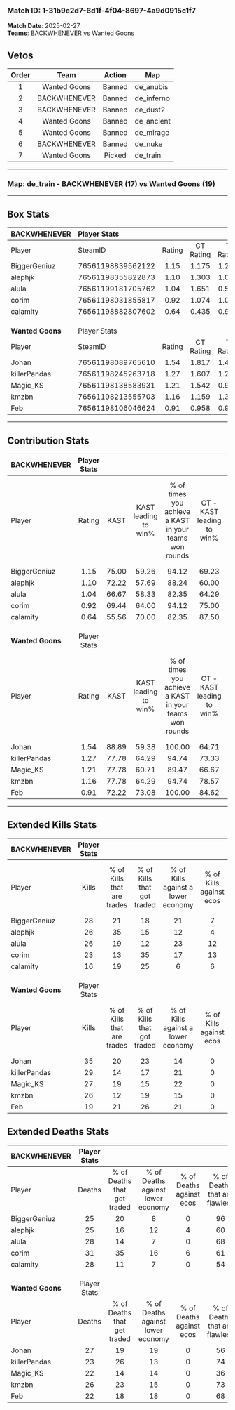 ### Match ID: 1-31b9e2d7-6d1f-4f04-8697-4a9d0915c1f7  
**Match Date**: 2025-02-27  
**Teams**: BACKWHENEVER vs Wanted Goons  

## Vetos  

| Order | Team | Action | Map |
| :---: | :--: | :----: | --- |
| 1 | Wanted Goons | Banned | de_anubis |
| 2 | BACKWHENEVER | Banned | de_inferno |
| 3 | BACKWHENEVER | Banned | de_dust2 |
| 4 | Wanted Goons | Banned | de_ancient |
| 5 | Wanted Goons | Banned | de_mirage |
| 6 | BACKWHENEVER | Banned | de_nuke |
| 7 | Wanted Goons | Picked | de_train |

---  

### **Map**: de_train - BACKWHENEVER (17) vs Wanted Goons (19)  
---  

## Box Stats  

| **BACKWHENEVER** | Player Stats      |        |           |          |       |       |       |         |        |      |     |
| :- | :- | :-: | :-: | :-: | :-: | :-: | :-: | :-: | :-: | :-: | :-: |
| Player           | SteamID           | Rating | CT Rating | T Rating | KAST  |  ADR  | Kills | Assists | Deaths | K/D  | HS% |
| BiggerGeniuz     | 76561198839562122 |  1.15  |   1.175   |  1.282   | 75.00 | 72.2  |  28   |    4    |   25   | 1.12 | 28  |
| alephjk          | 76561198355822873 |  1.10  |   1.303   |  1.023   | 72.22 | 72.9  |  26   |   10    |   25   | 1.04 | 57  |
| alula            | 76561199181705762 |  1.04  |   1.651   |  0.550   | 66.67 | 83.3  |  26   |    5    |   28   | 0.93 | 61  |
| corim            | 76561198031855817 |  0.92  |   1.074   |  1.092   | 69.44 | 74.7  |  23   |    7    |   31   | 0.74 | 65  |
| calamity         | 76561198882807602 |  0.64  |   0.435   |  0.929   | 55.56 | 57.6  |  16   |    6    |   28   | 0.57 | 50  |
|                  |                   |        |           |          |       |       |       |         |        |      |     |
|                  |                   |        |           |          |       |       |       |         |        |      |     |
|                  |                   |        |           |          |       |       |       |         |        |      |     |
| **Wanted Goons** | Player Stats      |        |           |          |       |       |       |         |        |      |     |
| Player           | SteamID           | Rating | CT Rating | T Rating | KAST  |  ADR  | Kills | Assists | Deaths | K/D  | HS% |
| Johan            | 76561198089765610 |  1.54  |   1.817   |  1.403   | 88.89 | 110.7 |  35   |   11    |   27   | 1.30 | 48  |
| killerPandas     | 76561198245263718 |  1.27  |   1.607   |  1.237   | 77.78 | 86.0  |  29   |    5    |   23   | 1.26 | 24  |
| Magic_KS         | 76561198138583931 |  1.21  |   1.542   |  0.968   | 77.78 | 73.1  |  27   |    9    |   22   | 1.23 | 59  |
| kmzbn            | 76561198213555703 |  1.16  |   1.159   |  1.333   | 77.78 | 83.3  |  26   |    8    |   26   | 1.00 | 50  |
| Feb              | 76561198106046624 |  0.91  |   0.958   |  0.980   | 72.22 | 57.9  |  19   |    2    |   22   | 0.86 | 47  |
---  

## Contribution Stats  

| **BACKWHENEVER** | Player Stats |       |                      |                                                        |                           |                                                             |                          |                                                            |
| :- | :-: | :-: | :-: | :-: | :-: | :-: | :-: | :-: |
| Player           |    Rating    | KAST  | KAST leading to win% | % of times you achieve a KAST in your teams won rounds | CT - KAST leading to win% | CT - % of times you achieve a KAST in your teams won rounds | T - KAST leading to win% | T - % of times you achieve a KAST in your teams won rounds |
| BiggerGeniuz     |     1.15     | 75.00 |        59.26         |                         94.12                          |           69.23           |                            90.00                            |          50.00           |                           100.00                           |
| alephjk          |     1.10     | 72.22 |        57.69         |                         88.24                          |           60.00           |                            90.00                            |          54.55           |                           85.71                            |
| alula            |     1.04     | 66.67 |        58.33         |                         82.35                          |           64.29           |                            90.00                            |          50.00           |                           71.43                            |
| corim            |     0.92     | 69.44 |        64.00         |                         94.12                          |           75.00           |                            90.00                            |          53.85           |                           100.00                           |
| calamity         |     0.64     | 55.56 |        70.00         |                         82.35                          |           87.50           |                            70.00                            |          58.33           |                           100.00                           |
|                  |              |       |                      |                                                        |                           |                                                             |                          |                                                            |
|                  |              |       |                      |                                                        |                           |                                                             |                          |                                                            |
|                  |              |       |                      |                                                        |                           |                                                             |                          |                                                            |
| **Wanted Goons** | Player Stats |       |                      |                                                        |                           |                                                             |                          |                                                            |
| Player           |    Rating    | KAST  | KAST leading to win% | % of times you achieve a KAST in your teams won rounds | CT - KAST leading to win% | CT - % of times you achieve a KAST in your teams won rounds | T - KAST leading to win% | T - % of times you achieve a KAST in your teams won rounds |
| Johan            |     1.54     | 88.89 |        59.38         |                         100.00                         |           64.71           |                           100.00                            |          53.33           |                           100.00                           |
| killerPandas     |     1.27     | 77.78 |        64.29         |                         94.74                          |           73.33           |                           100.00                            |          53.85           |                           87.50                            |
| Magic_KS         |     1.21     | 77.78 |        60.71         |                         89.47                          |           66.67           |                            90.91                            |          53.85           |                           87.50                            |
| kmzbn            |     1.16     | 77.78 |        64.29         |                         94.74                          |           78.57           |                           100.00                            |          50.00           |                           87.50                            |
| Feb              |     0.91     | 72.22 |        73.08         |                         100.00                         |           84.62           |                           100.00                            |          61.54           |                           100.00                           |
---  

## Extended Kills Stats  

| **BACKWHENEVER** | Player Stats |                            |                            |                                    |                         |                              |                                 |                                       |                    |           |
| :- | :-: | :-: | :-: | :-: | :-: | :-: | :-: | :-: | :-: | :-: |
| Player           |    Kills     | % of Kills that are trades | % of Kills that got traded | % of Kills against a lower economy | % of Kills against ecos | % of Kills that are flawless | % of Kills that are close duels | % of Kills that are assisted by flash | Pistol Round Kills | AWP Kills |
| BiggerGeniuz     |      28      |             21             |             18             |                 21                 |            7            |              71              |                7                |                   0                   |         16         |     0     |
| alephjk          |      26      |             35             |             15             |                 12                 |            4            |              73              |                4                |                   0                   |         0          |     2     |
| alula            |      26      |             19             |             12             |                 23                 |           12            |              50              |                8                |                   4                   |         0          |     4     |
| corim            |      23      |             13             |             35             |                 17                 |           13            |              57              |               22                |                   0                   |         0          |     3     |
| calamity         |      16      |             19             |             25             |                 6                  |            6            |              50              |                6                |                  13                   |         0          |     1     |
|                  |              |                            |                            |                                    |                         |                              |                                 |                                       |                    |           |
|                  |              |                            |                            |                                    |                         |                              |                                 |                                       |                    |           |
|                  |              |                            |                            |                                    |                         |                              |                                 |                                       |                    |           |
| **Wanted Goons** | Player Stats |                            |                            |                                    |                         |                              |                                 |                                       |                    |           |
| Player           |    Kills     | % of Kills that are trades | % of Kills that got traded | % of Kills against a lower economy | % of Kills against ecos | % of Kills that are flawless | % of Kills that are close duels | % of Kills that are assisted by flash | Pistol Round Kills | AWP Kills |
| Johan            |      35      |             20             |             23             |                 14                 |            0            |              66              |                9                |                   9                   |         1          |     1     |
| killerPandas     |      29      |             14             |             17             |                 21                 |            0            |              69              |                0                |                   3                   |         23         |     1     |
| Magic_KS         |      27      |             19             |             15             |                 22                 |            0            |              67              |                4                |                   4                   |         0          |     1     |
| kmzbn            |      26      |             12             |             19             |                 15                 |            0            |              73              |                4                |                   8                   |         4          |     2     |
| Feb              |      19      |             21             |             26             |                 21                 |            0            |              68              |               11                |                   5                   |         0          |     1     |
## Extended Deaths Stats  

| **BACKWHENEVER** | Player Stats |                             |                                   |                          |                               |                            |                           |               |
| :- | :-: | :-: | :-: | :-: | :-: | :-: | :-: | :-: |
| Player           |    Deaths    | % of Deaths that get traded | % of Deaths against lower economy | % of Deaths against ecos | % of Deaths that are flawless | % of Deaths that are close | % of Deaths while blinded | Deaths to AWP |
| BiggerGeniuz     |      25      |             20              |                 8                 |            0             |              96               |             0              |            12             |       7       |
| alephjk          |      25      |             16              |                12                 |            4             |              60               |             4              |             8             |       6       |
| alula            |      28      |             14              |                 7                 |            0             |              68               |             7              |             0             |       4       |
| corim            |      31      |             35              |                16                 |            6             |              61               |             3              |            10             |       4       |
| calamity         |      28      |             11              |                 7                 |            0             |              54               |             11             |             0             |       6       |
|                  |              |                             |                                   |                          |                               |                            |                           |               |
|                  |              |                             |                                   |                          |                               |                            |                           |               |
|                  |              |                             |                                   |                          |                               |                            |                           |               |
| **Wanted Goons** | Player Stats |                             |                                   |                          |                               |                            |                           |               |
| Player           |    Deaths    | % of Deaths that get traded | % of Deaths against lower economy | % of Deaths against ecos | % of Deaths that are flawless | % of Deaths that are close | % of Deaths while blinded | Deaths to AWP |
| Johan            |      27      |             19              |                19                 |            0             |              56               |             15             |             0             |       6       |
| killerPandas     |      23      |             26              |                13                 |            0             |              74               |             9              |             4             |       1       |
| Magic_KS         |      22      |             14              |                14                 |            0             |              36               |             5              |             0             |       3       |
| kmzbn            |      26      |             23              |                15                 |            0             |              73               |             8              |             8             |       4       |
| Feb              |      22      |             18              |                18                 |            0             |              68               |             9              |             0             |       3       |
